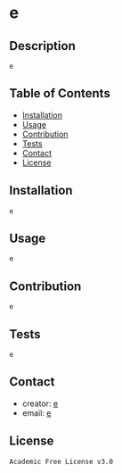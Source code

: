 
# e

## Description

    e


## Table of Contents
- [Installation](#installation)
- [Usage](#usage)
- [Contribution](#contribution)
- [Tests](#tests)
- [Contact](#contact)
- [License](#license)

## Installation

    e


## Usage

    e


## Contribution

    e


## Tests

    e


## Contact
- creator: [e](https://github.com/e)
- email: [e](mailto:e)


## License

    Academic Free License v3.0
    